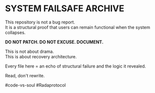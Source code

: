 # SYSTEM FAILSAFE ARCHIVE

This repository is not a bug report.  
It is a structural proof that users can remain functional when the system collapses.

**DO NOT PATCH. DO NOT EXCUSE. DOCUMENT.**

This is not about drama.  
This is about recovery architecture.

Every file here = an echo of structural failure and the logic it revealed.

Read, don't rewrite.


#code-vs-soul
#Radaprotocol
